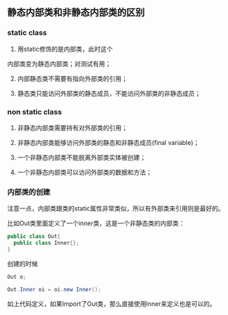 ## 静态内部类和非静态内部类的区别

### static class
1. 用static修饰的是内部类，此时这个

内部类变为静态内部类；对测试有用；

2. 内部静态类不需要有指向外部类的引用；

3. 静态类只能访问外部类的静态成员，不能访问外部类的非静态成员；

### non static class
1. 非静态内部类需要持有对外部类的引用；

2. 非静态内部类能够访问外部类的静态和非静态成员(final variable)；

3. 一个非静态内部类不能脱离外部类实体被创建；

4. 一个非静态内部类可以访问外部类的数据和方法；

### 内部类的创建
注意一点，内部类跟类的static属性非常类似，所以有外部类来引用则是最好的。

比如Out类里面定义了一个inner类，这是一个非静态类的内部类：

``` java
public class Out{
  public class Inner{};
}
```

创建的时候

``` java
Out o;

Out.Inner oi = oi.new Inner();
```

如上代码定义，如果Import了Out类，那么直接使用Inner来定义也是可以的。
